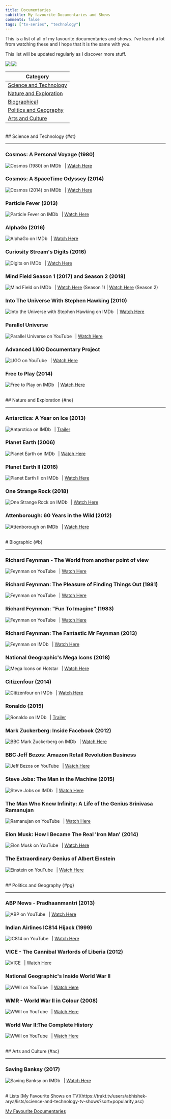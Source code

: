 ```yaml
---
title: Documentaries
subtitle: My favourite Documentaries and Shows
comments: false
tags: ["tv-series", "technology"]
---
```


This is a list of all of my favourite documentaries and shows. I've learnt a lot from watching these and I hope that it is the same with you.

This list will be updated regularly as I discover more stuff.

<img align="left" src="https://img.shields.io/badge/Total%20Items-35-brightgreen.svg">
<img align="left" src="https://img.shields.io/badge/Last%20Updated-17--11--2018-blue.svg">


<br>  


|         **Category**           |
|         -------------          |
| [Science and Technology](#st)  |
| [Nature and Exploration](#ne)  |
| [Biographical](#b)             |
| [Politics and Geography](#pg)  |
| [Arts and Culture](#ac)  |


<br>
## Science and Technology {#st}

---
### Cosmos: A Personal Voyage (1980)
<a href="https://www.imdb.com/title/tt0081846/"><img align="left" src="/img/imdb.png" alt="Cosmos (1980) on IMDb"></a> &nbsp; | [Watch Here](https://ihavenotv.com/series/cosmos-a-personal-voyage)

### Cosmos: A SpaceTime Odyssey (2014)
<a href="https://www.imdb.com/title/tt2395695/"><img align="left" src="/img/imdb.png" alt="Cosmos (2014) on IMDb"></a> &nbsp; | [Watch Here](https://ihavenotv.com/series/cosmos-a-spacetime-odyssey)

### Particle Fever (2013)
<a href="https://www.imdb.com/title/tt1385956/"><img align="left" src="/img/imdb.png" alt="Particle Fever on IMDb"></a> &nbsp; | [Watch Here](https://ihavenotv.com/particle-fever)

### AlphaGo (2016)
<a href="https://www.imdb.com/title/tt6700846/"><img align="left" src="/img/imdb.png" alt="AlphaGo on IMDb"></a> &nbsp; | [Watch Here](https://ihavenotv.com/alphago)

### Curiosity Stream's Digits (2016)
<a href="https://www.imdb.com/title/tt6347484/"><img align="left" src="/img/imdb.png" alt="Digits on IMDb"></a> &nbsp; | [Watch Here](http://www.hddocumentary.com/digits-series-1-2017-1of3-connecting-to-the-future/)

### Mind Field Season 1 (2017) and Season 2 (2018)
<a href="https://www.imdb.com/title/tt6439562/"><img align="left" src="/img/imdb.png" alt="Mind Field on IMDb"></a> &nbsp; | [Watch Here](https://www.youtube.com/playlist?list=PLZRRxQcaEjA4qyEuYfAMCazlL0vQDkIj2) (Season 1) | [Watch Here](https://www.youtube.com/playlist?list=PLZRRxQcaEjA7wmh3Z6EQuOK9fm1CqnJCI) (Season 2)

### Into The Universe With Stephen Hawking (2010)
<a href="https://www.imdb.com/title/tt1655078/"><img align="left" src="/img/imdb.png" alt="Into the Universe with Stephen Hawking on IMDb"></a> &nbsp; | [Watch Here](https://topdocumentaryfilms.com/into-the-universe-with-stephen-hawking/)

### Parallel Universe
<a href="https://www.youtube.com/watch?v=B5kkOxHGz8M/"><img align="left" src="/img/yt.png" alt="Parallel Universe on YouTube"></a> &nbsp; | [Watch Here](https://www.youtube.com/watch?v=B5kkOxHGz8M)

### Advanced LIGO Documentary Project
<a href="https://www.youtube.com/channel/UCVpvE6dOtP58hyzYaBDi8nQ"><img align="left" src="/img/yt.png" alt="LIGO on YouTube"></a> &nbsp; | [Watch Here](https://www.youtube.com/channel/UCVpvE6dOtP58hyzYaBDi8nQ)

### Free to Play (2014)
<a href="https://www.imdb.com/title/tt3203290/"><img align="left" src="/img/imdb.png" alt="Free to Play on IMDb"></a> &nbsp; | [Watch Here](https://www.youtube.com/watch?v=UjZYMI1zB9s)

<br>
## Nature and Exploration {#ne}

---
### Antarctica: A Year on Ice (2013)
<a href="https://www.imdb.com/title/tt2361700/"><img align="left" src="/img/imdb.png" alt="Antarctica on IMDb"></a> &nbsp; | [Trailer](https://www.youtube.com/watch?v=QDJzjomSN94)

### Planet Earth (2006)
<a href="https://www.imdb.com/title/tt0795176/"><img align="left" src="/img/imdb.png" alt="Planet Earth on IMDb"></a> &nbsp; | [Watch Here](https://ihavenotv.com/series/planet-earth)

### Planet Earth II (2016)
<a href="https://www.imdb.com/title/tt5491994/"><img align="left" src="/img/imdb.png" alt="Planet Earth II on IMDb"></a> &nbsp; | [Watch Here](https://ihavenotv.com/series/planet-earth-ii)

### One Strange Rock (2018)
<a href="https://www.imdb.com/title/tt7651892/"><img align="left" src="/img/imdb.png" alt="One Strange Rock on IMDb"></a> &nbsp; | [Watch Here](https://ihavenotv.com/series/one-strange-rock)

### Attenborough: 60 Years in the Wild (2012)
<a href="https://www.imdb.com/title/tt3040442/"><img align="left" src="/img/imdb.png" alt="Attenborough on IMDb"></a> &nbsp; | [Watch Here](https://ihavenotv.com/series/attenborough-60-years-in-the-wild)

<br>
# Biographic {#b}

---
### Richard Feynman - The World from another point of view
<a href="https://www.youtube.com/watch?v=GNhlNSLQAFE"><img align="left" src="/img/yt.png" alt="Feynman on YouTube"></a> &nbsp; | [Watch Here](https://www.youtube.com/watch?v=GNhlNSLQAFE)

### Richard Feynman: The Pleasure of Finding Things Out (1981)
<a href="https://topdocumentaryfilms.com/pleasure-finding-things-out/"><img align="left" src="/img/tdf.png" alt="Feynman on YouTube"></a> &nbsp; | [Watch Here](https://topdocumentaryfilms.com/pleasure-finding-things-out/)

### Richard Feynman: "Fun To Imagine" (1983)
<a href="https://www.youtube.com/watch?v=eqtuNXWT0mo"><img align="left" src="/img/yt.png" alt="Feynman on YouTube"></a> &nbsp; | [Watch Here](https://www.youtube.com/watch?v=eqtuNXWT0mo)

### Richard Feynman: The Fantastic Mr Feynman (2013)
<a href="https://www.imdb.com/title/tt5182420/"><img align="left" src="/img/imdb.png" alt="Feynman on IMDb"></a> &nbsp; | [Watch Here](https://www.youtube.com/watch?v=H9fjhQMsDW4)

### National Geographic's Mega Icons (2018)
<a href="https://www.hotstar.com/tv/mega-icons/s-1662"><img align="left" src="/img/hotstar.jpg" alt="Mega Icons on Hotstar"></a> &nbsp; | [Watch Here](https://www.hotstar.com/tv/mega-icons/s-1662)

### Citizenfour (2014)
<a href="https://www.imdb.com/title/tt4044364/"><img align="left" src="/img/imdb.png" alt="Citizenfour on IMDb"></a> &nbsp; | [Watch Here](https://www.hotstar.com/movies/citizenfour/1000157342/watch "Hotstar")

### Ronaldo (2015)
<a href="https://www.imdb.com/title/tt5065822/"><img align="left" src="/img/imdb.png" alt="Ronaldo on IMDb"></a> &nbsp; | [Trailer](https://www.youtube.com/watch?v=33gTb1v3wds "YouTube")

### Mark Zuckerberg: Inside Facebook (2012)
<a href="https://www.imdb.com/title/tt2265427/"><img align="left" src="/img/imdb.png" alt="BBC Mark Zuckerberg on IMDb"></a> &nbsp; | [Watch Here](https://www.dailymotion.com/video/xmso1d "Dailymotion")

### BBC Jeff Bezos: Amazon Retail Revolution Business
<a href="https://www.youtube.com/watch?v=7yUPsqBE5p4"><img align="left" src="/img/yt.png" alt="Jeff Bezos on YouTube"></a> &nbsp; | [Watch Here](https://www.youtube.com/watch?v=7yUPsqBE5p4 "YouTube")

### Steve Jobs: The Man in the Machine (2015)
<a href="https://www.imdb.com/title/tt4425064/"><img align="left" src="/img/imdb.png" alt="Steve Jobs on IMDb"></a> &nbsp; | [Watch Here](https://www.youtube.com/watch?v=pcT0pSewa7M)

### The Man Who Knew Infinity: A Life of the Genius Srinivasa Ramanujan
<a href="https://www.youtube.com/watch?v=Hn0pCs6VtHc"><img align="left" src="/img/yt.png" alt="Ramanujan on YouTube"></a> &nbsp; | [Watch Here](https://www.youtube.com/watch?v=Hn0pCs6VtHc "YouTube")

### Elon Musk: How I Became The Real 'Iron Man' (2014)
<a href="https://www.youtube.com/watch?v=mh45igK4Esw"><img align="left" src="/img/yt.png" alt="Elon Musk on YouTube"></a> &nbsp; | [Watch Here](https://www.youtube.com/watch?v=mh45igK4Esw "YouTube")

### The Extraordinary Genius of Albert Einstein
<a href="https://www.youtube.com/watch?v=Uvpw6Jh1WGQ"><img align="left" src="/img/yt.png" alt="Einstein on YouTube"></a> &nbsp; | [Watch Here](https://www.youtube.com/watch?v=Uvpw6Jh1WGQ "YouTube")

<br>
## Politics and Geography {#pg}

---
### ABP News - Pradhaanmantri (2013)
<a href="https://www.youtube.com/playlist?list=ELYR5txmTpa_c"><img align="left" src="/img/yt.png" alt="ABP on YouTube"></a> &nbsp; | [Watch Here](https://www.youtube.com/playlist?list=ELYR5txmTpa_c "YouTube")

### Indian Airlines IC814 Hijack (1999)
<a href="https://www.youtube.com/watch?v=0Z5Gbz6Ay3U"><img align="left" src="/img/yt.png" alt="IC814 on YouTube"></a> &nbsp; | [Watch Here](https://www.youtube.com/watch?v=0Z5Gbz6Ay3U "YouTube")

### VICE - The Cannibal Warlords of Liberia (2012)
<a href="https://www.vice.com"><img align="left" src="/img/vice.png" alt="VICE"></a> &nbsp; | [Watch Here](https://www.youtube.com/watch?v=ZRuSS0iiFyo "YouTube")

### National Geographic's Inside World War II
<a href="https://www.youtube.com/watch?v=C0wciIA48dA"><img align="left" src="/img/yt.png" alt="WWII on YouTube"></a> &nbsp; | [Watch Here](https://www.youtube.com/watch?v=C0wciIA48dA "YouTube")

### WMR - World War II in Colour (2008)
<a href="https://www.youtube.com/playlist?list=PLZxIFAN12m6wmm5K8fPkApSB1F90885hS"><img align="left" src="/img/yt.png" alt="WWII on YouTube"></a> &nbsp; | [Watch Here](https://www.youtube.com/playlist?list=PLZxIFAN12m6wmm5K8fPkApSB1F90885hS "YouTube")

### World War II׃ The Complete History
<a href="https://www.youtube.com/watch?v=j0QWtgGnH_Q"><img align="left" src="/img/yt.png" alt="WWII on YouTube"></a> &nbsp; | [Watch Here](https://www.youtube.com/watch?v=j0QWtgGnH_Q "YouTube")

<br>
## Arts and Culture {#ac}

---
### Saving Banksy (2017)
<a href="https://www.imdb.com/title/tt4036488/"><img align="left" src="/img/imdb.png" alt="Saving Banksy on IMDb"></a> &nbsp; | [Watch Here](https://ihavenotv.com/saving-banksy "YouTube")


<br>
# Lists
[My Favourite Shows on TV](https://trakt.tv/users/abhishek-arya/lists/science-and-technology-tv-shows?sort=popularity,asc)

[My Favourite Documentaries](https://letterboxd.com/abhishek_arya/list/documentaries-ive-watched/)
